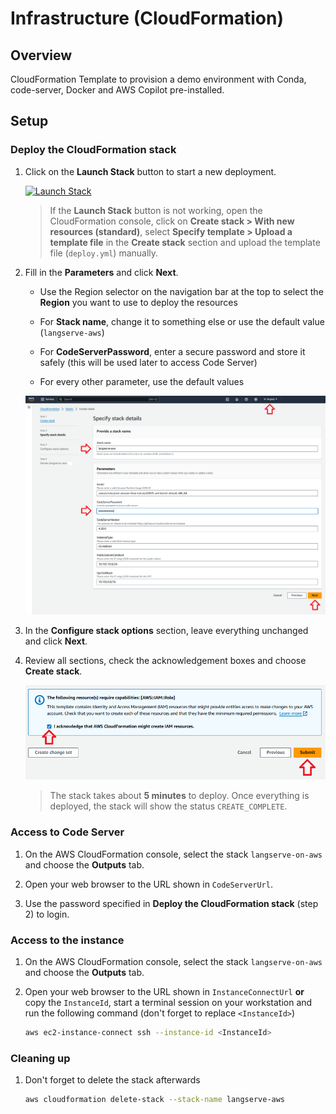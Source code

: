 # Infrastructure (CloudFormation)

## Overview

CloudFormation Template to provision a demo environment with Conda, code-server, Docker and AWS Copilot pre-installed.

## Setup

### Deploy the CloudFormation stack

1. Click on the **Launch Stack** button to start a new deployment.

	[![Launch Stack](https://cdn.rawgit.com/buildkite/cloudformation-launch-stack-button-svg/master/launch-stack.svg)](https://us-east-1.console.aws.amazon.com/cloudformation/home?region=us-east-1#/stacks/create/review?templateURL=https://raw.githubusercontent.com/JGalego/deploy-langserve-aws/main/infra/cloudformation/deploy.yml&stackName=langserve-aws)

	> If the **Launch Stack** button is not working, open the CloudFormation console, click on **Create stack > With new resources (standard)**, select **Specify template > Upload a template file** in the **Create stack** section and upload the template file (`deploy.yml`) manually.

2. Fill in the **Parameters** and click **Next**.

	- Use the Region selector on the navigation bar at the top to select the **Region** you want to use to deploy the resources

	- For **Stack name**, change it to something else or use the default value (`langserve-aws`)

	- For **CodeServerPassword**, enter a secure password and store it safely (this will be used later to access Code Server)

	- For every other parameter, use the default values

	![Specify stack details](images/deploy_stack1.png)

3. In the **Configure stack options** section, leave everything unchanged and click **Next**.

4. Review all sections, check the acknowledgement boxes and choose **Create stack**.

	![Review stack details](images/deploy_stack2.png)

	> The stack takes about **5 minutes** to deploy. Once everything is deployed, the stack will show the status `CREATE_COMPLETE`.

### Access to Code Server

1. On the AWS CloudFormation console, select the stack `langserve-on-aws` and choose the **Outputs** tab.

2. Open your web browser to the URL shown in `CodeServerUrl`.

3. Use the password specified in **Deploy the CloudFormation stack** (step 2) to login.

### Access to the instance

1. On the AWS CloudFormation console, select the stack `langserve-on-aws` and choose the **Outputs** tab.

2. Open your web browser to the URL shown in `InstanceConnectUrl` **or** copy the `InstanceId`, start a terminal session on your workstation and run the following command (don't forget to replace `<InstanceId>`)

	```bash
	aws ec2-instance-connect ssh --instance-id <InstanceId>
	```

### Cleaning up

1. Don't forget to delete the stack afterwards

	```bash
	aws cloudformation delete-stack --stack-name langserve-aws
	```